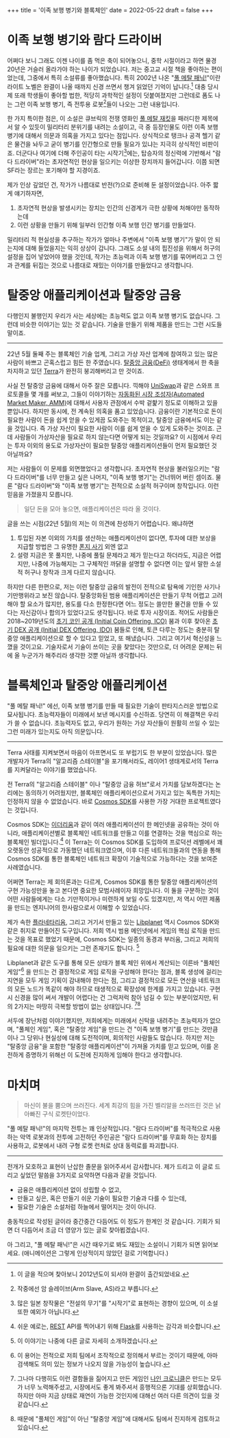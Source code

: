 +++
title = '이족 보행 병기와 블록체인'
date = 2022-05-22
draft = false
+++

# 이족 보행 병기와 람다 드라이버
어쩌다 보니 그래도 이젠 나이를 좀 먹은 축이 되어놓으니, 중학 시절이라고 하면 물경 20년은 거슬러 올라가야 하는 나이가 되었습니다. 
저는 중고교 시절 책을 좋아하는 편이었는데, 그중에서 특히 소설류를 좋아했습니다. 특히 2002년 나온 "[풀 메탈 패닉!][]"이란 라이트 노벨은 완결이 나올 때까지 신경 쓰면서 챙겨 읽었던 기억이 납니다.[^0]  대충 당시 제 또래 학생들이 좋아할 법한, 적당히 과학적인 설정이 덧붙여졌지만 그런데로 폼도 나는 그런 이족 보행 병기, 즉 전투용 로봇[^1]들이 나오는 그런 내용입니다. 

한 가지 특이한 점은, 이 소설은 큐브릭의 전쟁 영화인 [풀 메탈 재킷][]을 패러디한 제목에서 알 수 있듯이 밀리터리 분위기를 내려는 소설이고, 극 중 등장인물도 이런 이족 보행 병기에 대해서 의문과 의혹을 가지고 있다는 점입니다. 상식적으로 탱크나 공격 헬기 같은 물건을 놔두고 굳이 병기를 인간형으로 만들 필요가 있냐는 지극히 상식적인 비판이죠.
더군다나 여기에 더해 주인공이 타는 시작기[^2]에는, 탑승자의 정신력에 기반해서 "람다 드라이버"라는 초자연적인 현상을 일으키는 이상한 장치까지 들어갑니다. 이쯤 되면 SF라는 장르는 포기해야 할 지경이죠.

제가 인상 깊었던 건, 작가가 나름대로 반전(?)으로 준비해 둔 설정이었습니다. 아주 짧게 얘기하자면, 

1. 초자연적 현상을 발생시키는 장치는 인간의 신경계가 극한 상황에 처해야만 동작하는데
2. 이런 상황을 만들기 위해 일부러 인간형 이족 보행 인간 병기를 만들었다.

밀리터리 적 현실성을 추구하는 작가가 얼마나 주변에서 "이족 보행 병기"가 말이 안 되는지에 대해 들었을지는 익히 상상이 갑니다.  그래도 소설 내의 핍진성을 위해서 허구의 설정을 집어 넣었어야 했을 것인데, 작가는 초능력과 이족 보행 병기를 묶어버리고 그 인과 관계를 뒤집는 것으로 나름대로 재밌는 이야기를 만들었다고 생각합니다. 

[풀 메탈 재킷]: https://ko.wikipedia.org/wiki/%ED%92%80_%EB%A9%94%ED%83%88_%EC%9E%AC%ED%82%B7
[풀 메탈 패닉!]: https://ko.wikipedia.org/wiki/%ED%92%80_%EB%A9%94%ED%83%88_%ED%8C%A8%EB%8B%89!
[^0]: 이 글을 적으며 찾아보니 2012년도이 되서야 완결이 출간되었네요.
[^1]: 작중에선 암 슬레이브(Arm Slave, AS)라고 부릅니다.
[^2]: 많은 일본 창작물은 "전설의 무기"를 "시작기"로 표현하는 경향이 있으며, 이 소설 또한 예외가 아닙니다.

# 탈중앙 애플리케이션과 탈중앙 금융

다행인지 불행인지 우리가 사는 세상에는 초능력도 없고 이족 보행 병기도 없습니다. 그런데 비슷한 이야기는 있는 것 같습니다. 기술을 만들기 위해 제품을 만드는 그런 시도들 말이죠.

---

22년 5월 둘째 주는 블록체인 기술 업계, 그리고 가상 자산 업계에 참여하고 있는 많은 사람이 바쁘고 곤혹스럽고 힘든 한 주였습니다. [탈중앙 금융(DeFi)][DeFi] 생태계에서 한 축을 차지하고 있던 [Terra][]가 완전히 붕괴해버리고 만 것이죠. 

사실 전 탈중앙 금융에 대해서 아주 잘은 모릅니다. 끽해야 [UniSwap][]과 같은 스와프 프로토콜들 몇 개를 써보고, 그들이 이야기하는 [자동화된 시장 조성자(Automated Market Maker, AMM)][AMM]에 대해서 사용자 관점에서 수박 겉핥기 정도로 이해하고 있을 뿐입니다. 하지만 동시에, 전 계속된 의혹을 품고 있었습니다. 금융이란 기본적으로 돈이 필요한 사람이 돈을 쉽게 얻을 수 있게끔 도와주는 목적이고, 탈중앙 금융에서도 이는 같을 것입니다. 즉 가상 자산이 필요한 사람이 이를 쉽게 얻을 수 있게 도와주는 것이죠. 근데 사람들이 가상자산을 필요로 하지 않는다면 어떻게 되는 것일까요? 이 시점에서 우리는 투자 이외의 용도로 가상자산이 필요한 탈중앙 애플리케이션들이 먼저 필요했던 것 아닐까요?

저는 사람들이 이 문제를 외면했었다고 생각합니다. 초자연적 현상을 불러일으키는 "람다 드라이버"를 너무 만들고 싶은 나머지, "이족 보행 병기"는 건너뛰어 버린 셈이죠. 물론 "람다 드라이버"와 "이족 보행 병기"는 전적으로 소설적 허구이며 창작입니다. 이런 믿음을 가졌을지 모릅니다.

> 일단 돈을 모아 놓으면, 애플리케이션은 따라 올 것이다.

 글을 쓰는 시점(22년 5월)의 저는 이 의견에 찬성하기 어렵습니다. 왜냐하면 
 
 1. 투입된 자본 이외의 가치를 생산하는 애플리케이션이 없다면, 투자에 대한 보상을 지급할 방법은 그 유명한 [폰지 사기][] 외엔 없고
 2. 설령 지금은 못 풀지만, 나중에 풀릴 문제라고 제가 믿는다고 하더라도, 지금은 어렵지만, 나중에 가능해지는 그 구체적인 까닭을 설명할 수 없다면 이는 앞서 말한 소설적 허구나 창작과 크게 다르지 않습니다.

하지만 다른 한편으로, 저는 이런 탈중앙 금융의 발전이 전적으로 탐욕에 기인한 사기나 기만행위라고 보진 않습니다. 탈중앙화된 범용 애플리케이션은 만들기 무척 어렵고 고려해야 할 요소가 많지만, 용도를 다소 한정한다면 어느 정도는 쓸만한 물건을 만들 수 있다는 자신감이나 합의가 있었다고도 생각됩니다. 바로 투자 시장이죠. 적어도 사람들은 2018~2019년도의 [초기 코인 공개 (Initial Coin Offering, ICO)][ICO] 붐과 이후 찾아온 [초기 DEX 공개 (Initial DEX Offering, IDO)][IDO] 붐들로 인해, 토큰 다루는 정도는 충분히 탈중앙 애플리케이션으로 할 수 있다고 믿었고, 또 해냈습니다. 그리고 여기서 혁신성을 느꼈을 것이고요. 기술자로서 기술이 쓰이는 곳을 찾았다는 것만으로, 더 어려운 문제는 뒤에 올 누군가가 해주리라 생각한 것뿐 아닐까 생각합니다.


[DeFi]: https://ko.wikipedia.org/wiki/%ED%83%88_%EC%A4%91%EC%95%99%ED%99%94_%EA%B8%88%EC%9C%B5
[Terra]: https://www.terra.money/
[UniSwap]:https://uniswap.org/
[AMM]: https://academy.binance.com/ko/articles/what-is-an-automated-market-maker-amm
[폰지 사기]: https://ko.wikipedia.org/wiki/%ED%8F%B0%EC%A7%80_%EC%82%AC%EA%B8%B0
[ICO]: https://ko.wikipedia.org/wiki/%EC%B4%88%EA%B8%B0_%EC%BD%94%EC%9D%B8_%EA%B3%B5%EA%B0%9C
[IDO]: https://academy.binance.com/en/articles/what-is-an-ido-initial-dex-offering


# 블록체인과 탈중앙 애플리케이션

"풀 메탈 패닉!" 에선, 이족 보행 병기를 만들 때 필요한 기술이 판타지스러운 방법으로 묘사됩니다. 초능력자들이 미래에서 보낸 메시지를 수신하죠. 당연히 이 해결책은 우리가 쓸 수 없습니다. 초능력자도 없고, 우리가 원하는 가상 자산들이 원활히 쓰일 수 있는 그런 미래가 있는지도 아직 의문입니다.

---

Terra 사태를 지켜보면서 마음이 아프면서도 또 부럽기도 한 부분이 있었습니다. 많은 개발자가 Terra의 "알고리즘 스테이블"을 포기해서라도, 레이어1 생태계로서의 Terra를 지켜달라는 이야기를 했었습니다. 

전 Terra의 "알고리즘 스테이블" 이나 "탈중앙 금융 허브"로서 가치를 담보하겠다는 논리에는 동의하기 어려웠지만, 블록체인 애플리케이션으로서 가지고 있는 독특한 가치는 인정하지 않을 수 없었습니다. 바로 [Cosmos SDK][]를 사용한 가장 거대한 프로젝트였다는 것입니다.

Cosmos SDK는 [이더리움][]과 같이 여러 애플리케이션이 한 메인넷을 공유하는 것이 아니라, 애플리케이션별로 블록체인 네트워크를 만들고 이를 연결하는 것을 핵심으로 하는 블록체인 빌더입니다.[^3] 이 Terra는 이 Cosmos SDK를 도입하여 프로덕션 레벨에서 꽤 오랫동안 성공적으로 가동했던 네트워크였으며, 이후 다른 네트워크들과의 연동을 통해 Cosmos SDK를 통한 블록체인 네트워크 확장이 기술적으로 가능하다는 것을 보여준 사례였습니다.

어쩌면 Terra는 제 회의론과는 다르게, Cosmos SDK를 통한 탈중앙 애플리케이션의 구현 가능성만을 놓고 본다면 중요한 모범사례이자 희망입니다. 이 둘을 구분하는 것이 어떤 사람들에게는 다소 기만적이거나 미련하게 보일 수도 있겠지만, 저 역시 어떤 제품을 만드는 엔지니어의 한사람으로서 이해할 수 있었습니다.

제가 속한 [플라네타리움][], 그리고 거기서 만들고 있는 [Libplanet][] 역시 Cosmos SDK와 같은 취지로 만들어진 도구입니다. 저희 역시 범용 메인넷에서 게임의 핵심 로직을 만드는 것을 목표로 했었기 때문에, Cosmos SDK는 일종의 동경과 부러움, 그리고 저희의 필요에 대한 의문을 일으키는 그런 존재기도 합니다. [^4]

Libplanet과 같은 도구를 통해 모든 상태가 블록 체인 위에서 계산되는 이른바 "풀체인 게임"[^5] 을 만드는 건 결정적으로 게임 로직을 구성해야 한다는 점과, 블록 생성에 걸리는 지연을 모두 게임 기획이 감내해야 한다는 점, 그리고 결정적으로 모든 연산을 네트워크의 모든 노드가 똑같이 해야 하므로 태생적으로 확장성에 한계를 가지고 있습니다. 구현 시 신경을 많이 써서 개발이 어렵다는 건 그럭저럭 참아 넘길 수 있는 부분이었지만, 뒤의 2가지는 마땅히 극복할 방법이 없는 상태입니다. [^6][^7]

서두에 장난처럼 이야기했지만, 저희에게는 미래에서 신탁을 내려주는 초능력자가 없으며, "풀체인 게임", 혹은 "탈중앙 게임"을 만드는 건 "이족 보행 병기"를 만드는 것만큼이나 그 당위나 현실성에 대해 도전적이며, 회의적인 사람들도 많습니다. 하지만 저는 "탈중앙 금융"을 포함한 "탈중앙 애플리케이션"이 가져올 가치를 믿고 있으며, 이를 온전하게 증명하기 위해선 이 도전에 진지하게 임해야 한다고 생각합니다.


[Cosmos SDK]: https://v1.cosmos.network/sdk
[이더리움]: https://ethereum.org/
[플라네타리움]: https://planetariumhq.com
[Libplanet]: https://libplanet.io
[나인 크로니클]: https://nine-chronicles.com/
[REST]: https://ko.wikipedia.org/wiki/REST
[Flask]: https://flask.palletsprojects.com/
[^3]: 쉬운 예로는, [REST] API를 찍어내기 위해 [Flask]를 사용하는 감각과 비슷합니다.
[^4]: 이 이야기는 나중에 다른 글로 자세히 소개하겠습니다.
[^5]: 이 용어는 전적으로 저희 팀에서 조작적으로 정의해서 부르는 것이기 때문에, 아마 검색해도 의미 있는 정보가 나오지 않을 가능성이 높습니다.
[^6]: 그나마 다행히도 이런 결함들을 짊어지고 만든 게임인 [나인 크로니클][나인 크로니클]은 만드는 모두가 너무 노력해주셨고, 시장에서도 좋게 봐주셔서 흥행적으론 기대를 상회했습니다. 하지만 아마 지금 상태로 재연이 가능한 것인지에 대해선 여러 다른 의견이 있을 것 같습니다.
[^7]: 때문에 "풀체인 게임"이 아닌 "탈중앙 게임"에 대해서도 팀에서 진지하게 검토하고 있습니다.


# 마치며


> 마신이 불을 뿜으며 쓰러진다. 세계 최강의 힘을 가진 벨리알을 쓰러뜨린 것은 낡아빠진 구식 로켓탄이었다.

"풀 메탈 패닉!"의 마지막 전투는 꽤 인상적입니다. "람다 드라이버"를 적극적으로 사용하는 악역 로봇과의 전투에 고전하던 주인공은 "람다 드라이버"를 무효화 하는 장치를 사용하고, 로봇에서 내려 구형 로켓 런처로 상대 동력로를 파괴합니다.

---

전개가 모호하고 표현이 난삽한 졸문을 읽어주셔서 감사합니다. 제가 드리고 이 글로 드리고 싶었던 말씀을 3가지로 요약하면 다음과 같을 것입니다.

- 금융은 애플리케이션 없이 성립할 수 없고,
- 만들고 싶은, 혹은 만들기 쉬운 기술이 필요한 기술과 다를 수 있는데,
- 필요한 기술은 소설처럼 하늘에서 떨어지는 것이 아니다.

충동적으로 작성된 글이라 중간중간 다듬어도 이 정도가 한계인 것 같습니다. 기회가 되면 더 다듬어서 조금 더 영양가 있는 글로 찾아뵙겠습니다.

아 그리고, "풀 메탈 패닉!"은 시간 때우기로 봐도 재밌는 소설이니 기회가 되면 읽어보세요. (애니메이션은 그렇게 인상적이지 않았던 걸로 기억합니다.)
